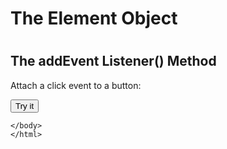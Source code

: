             
<!DOCTYPE html>
<html>
<body>

<h1> The Element Object <h1>
<h2>The addEvent Listener() Method</h2>
<p>Attach a click event to a button:</p>

<button id="myBtn">Try it </button>
<p id ="demo"></p>
<script>
const element = document.getElementByld("myBtn");
element.addEventListner("click",function() {
    document.getElementByld("demo").innerHTML ="Hello world";
    });
    </script>
    
    </body>
    </html>

